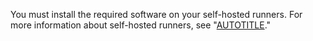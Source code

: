 You must install the required software on your self-hosted runners. For more information about self-hosted runners, see "[AUTOTITLE](/actions/hosting-your-own-runners)."
